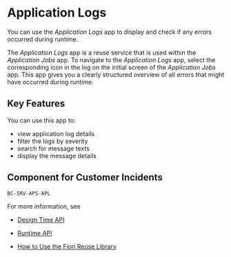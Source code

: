 <!-- loio091bec93bffb49b5af594115cb80ffb8 -->

# Application Logs

You can use the *Application Logs* app to display and check if any errors occurred during runtime.

The *Application Logs* app is a reuse service that is used within the *Application Jobs* app. To navigate to the *Application Logs* app, select the corresponding icon in the log on the initial screen of the *Application Jobs* app. This app gives you a clearly structured overview of all errors that might have occurred during runtime.



<a name="loio091bec93bffb49b5af594115cb80ffb8__section_rqv_hn1_mfb"/>

## Key Features

You can use this app to:



-   view application log details
-   filter the logs by severity
-   search for message texts
-   display the message details



<a name="loio091bec93bffb49b5af594115cb80ffb8__section_y2x_2zw_znb"/>

## Component for Customer Incidents

`BC-SRV-APS-APL`



For more information, see

-   [Design Time API](design-time-api-0bc1e5f.md)

-   [Runtime API](runtime-api-55c2083.md)

-   [How to Use the Fiori Reuse Library](how-to-use-the-fiori-reuse-library-a094e54.md)


